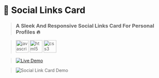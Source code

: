 # 📱 Social Links Card 
> ### A Sleek And Responsive Social Links Card For Personal Profiles 🔥

> <img src="https://cdn.jsdelivr.net/gh/devicons/devicon/icons/javascript/javascript-original.svg" height="40" alt="javascript logo"  /> <img src="https://cdn.jsdelivr.net/gh/devicons/devicon/icons/html5/html5-original.svg" height="40" alt="html5 logo"  /> <img src="https://cdn.jsdelivr.net/gh/devicons/devicon/icons/css3/css3-original.svg" height="40" alt="css3 logo"  />

> [![Live Demo](https://img.shields.io/badge/Live%20Demo-View%20Here-blue?style=for-the-badge&logo=appveyor)](https://mobinfazli.github.io/SocialLinks-Card/)

> ![Social Link Card Demo](https://github.com/MobinFazli/SocialLinks-Card/assets/126828525/93138515-f6e1-44c1-9b76-5545b9683a30)
